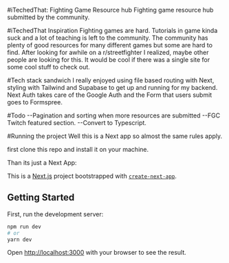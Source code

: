 #iTechedThat: Fighting Game Resource hub
Fighting game resource hub submitted by the community.

#iTechedThat Inspiration
Fighting games are hard. Tutorials in game kinda suck and a lot of teaching is left to the community.
The community has plenty of good resources for many different games but some are hard to find.
After looking for awhile on a r/streetfighter I realized, maybe other people are looking for this. It
would be cool if there was a single site for some cool stuff to check out.

#Tech stack sandwich
I really enjoyed using file based routing with Next, styling with Tailwind and Supabase to get up and running for my backend. Next Auth takes care of the Google Auth and the Form that users submit goes to Formspree.

#Todo
--Pagination and sorting when more resources are submitted
--FGC Twitch featured section.
--Convert to Typescript.

#Running the project
Well this is a Next app so almost the same rules apply.

first clone this repo and install it on your machine.

Than its just a Next App:

This is a [Next.js](https://nextjs.org/) project bootstrapped with [`create-next-app`](https://github.com/vercel/next.js/tree/canary/packages/create-next-app).

## Getting Started

First, run the development server:

```bash
npm run dev
# or
yarn dev
```

Open [http://localhost:3000](http://localhost:3000) with your browser to see the result.

